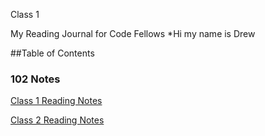 Class 1

My Reading Journal for Code Fellows
*Hi my name is Drew

##Table of Contents


### 102 Notes


[Class 1 Reading Notes](102/class1.md)

[Class 2 Reading Notes](102/class2.md)

